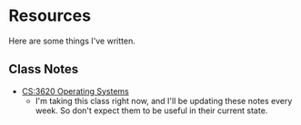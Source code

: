 # Resources
Here are some things I've written.

## Class Notes
- [CS:3620 Operating Systems](/notes/operatingsystems.md)
  - I'm taking this class right now, and I'll be updating these notes every week. So don't expect them to be useful in their current state.